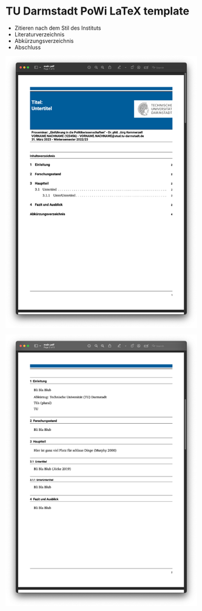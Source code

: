 # TU Darmstadt PoWi LaTeX template 

- Zitieren nach dem Stil des Instituts 
- Literaturverzeichnis
- Abkürzungsverzeichnis 
- Abschluss 

![Titelseite](RES/1.png)

![Inhalt](RES/2.png)